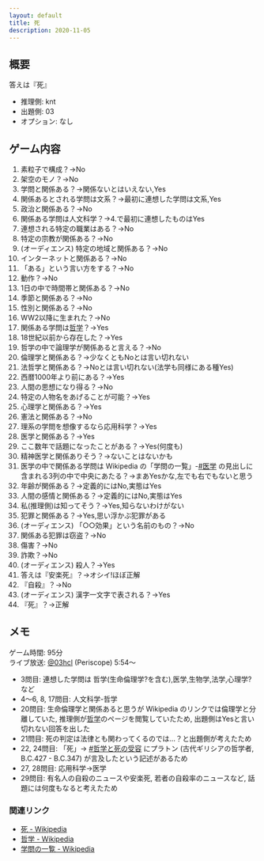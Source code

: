 ```yaml
---
layout: default
title: 死
description: 2020-11-05
---
```


## 概要

答えは『死』

- 推理側: knt
- 出題側: 03
- オプション: なし

## ゲーム内容

1. 素粒子で構成？→No
2. 架空のモノ？→No
3. 学問と関係ある？→関係ないとはいえない,Yes
4. 関係あるとされる学問は文系？→最初に連想した学問は文系,Yes
5. 政治と関係ある？→No
6. 関係ある学問は人文科学？→4.で最初に連想したものはYes
7. 連想される特定の職業はある？→No
8. 特定の宗教が関係ある？→No
9. (オーディエンス) 特定の地域と関係ある？→No
10. インターネットと関係ある？→No
11. 「ある」という言い方をする？→No
12. 動作？→No
13. 1日の中で時間帯と関係ある？→No
14. 季節と関係ある？→No
15. 性別と関係ある？→No
16. WW2以降に生まれた？→No
17. 関係ある学問は[哲学](https://ja.wikipedia.org/wiki/%E5%93%B2%E5%AD%A6)？→Yes
18. 18世紀以前から存在した？→Yes
19. 哲学の中で論理学が関係あると言える？→No
20. 倫理学と関係ある？→少なくともNoとは言い切れない
21. 法哲学と関係ある？→Noとは言い切れない(法学も同様にある種Yes)
22. 西暦1000年より前にある？→Yes
23. 人間の思想になり得る？→No
24. 特定の人物名をあげることが可能？→Yes
25. 心理学と関係ある？→Yes
26. 憲法と関係ある？→No
27. 理系の学問を想像するなら応用科学？→Yes
28. 医学と関係ある？→Yes
29. ここ数年で話題になったことがある？→Yes(何度も)
30. 精神医学と関係ありそう？→ないことはないかも
31. 医学の中で関係ある学問は Wikipedia の「学問の一覧」-[#医学](https://ja.wikipedia.org/wiki/%E5%AD%A6%E5%95%8F%E3%81%AE%E4%B8%80%E8%A6%A7#%E5%8C%BB%E5%AD%A6) の見出しに含まれる3列の中で中央にあたる？→まあYesかな,左でも右でもないと思う
32. 年齢が関係ある？→定義的にはNo,実態はYes
33. 人間の感情と関係ある？→定義的にはNo,実態はYes
34. 私(推理側)は知ってそう？→Yes,知らないわけがない
35. 犯罪と関係ある？→Yes,思い浮かぶ犯罪がある
36. (オーディエンス) 「○○効果」という名前のもの？→No
37. 関係ある犯罪は窃盗？→No
38. 傷害？→No
39. 詐欺？→No
40. (オーディエンス) 殺人？→Yes
41. 答えは『安楽死』？→オシイ!ほぼ正解
42. 『自殺』？→No
43. (オーディエンス) 漢字一文字で表される？→Yes
44. 『死』？→正解

## メモ

ゲーム時間: 95分  
ライブ放送: [@03hcl](https://www.periscope.tv/03hcl/1ynJOqMzQWkKR?t=5m54s) (Periscope) 5:54～

- 3問目: 連想した学問は 哲学(生命倫理学?を含む),医学,生物学,法学,心理学?など
- 4～6, 8, 17問目: 人文科学-哲学
- 20問目: 生命倫理学と関係あると思うが Wikipedia のリンクでは倫理学と分離していた, 推理側が[哲学](https://ja.wikipedia.org/wiki/%E5%93%B2%E5%AD%A6)のページを閲覧していたため, 出題側はYesと言い切れない回答を出した
- 21問目: 死の判定は法律とも関わってくるのでは…？と出題側が考えたため
- 22, 24問目: 「死」→ [#哲学と死の受容](https://ja.wikipedia.org/wiki/%E6%AD%BB#%E5%93%B2%E5%AD%A6%E3%81%A8%E6%AD%BB%E3%81%AE%E5%8F%97%E5%AE%B9) にプラトン (古代ギリシアの哲学者, B.C.427 - B.C.347) が言及したという記述があるため
- 27, 28問目: 応用科学→医学
- 29問目: 有名人の自殺のニュースや安楽死, 若者の自殺率のニュースなど, 話題には何度もなると考えたため

### 関連リンク

- [死 - Wikipedia](https://ja.wikipedia.org/wiki/%E6%AD%BB)
- [哲学 - Wikipedia](https://ja.wikipedia.org/wiki/%E5%93%B2%E5%AD%A6)
- [学問の一覧 - Wikipedia](https://ja.wikipedia.org/wiki/%E5%AD%A6%E5%95%8F%E3%81%AE%E4%B8%80%E8%A6%A7)
